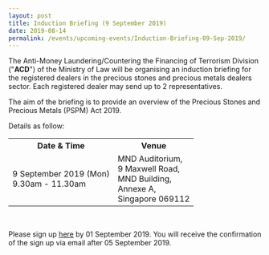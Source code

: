```yaml
---
layout: post
title: Induction Briefing (9 September 2019)
date: 2019-08-14
permalink: /events/upcoming-events/Induction-Briefing-09-Sep-2019/
---
```

The Anti-Money Laundering/Countering the Financing of Terrorism Division ("**ACD**") of the Ministry of Law will be organising an induction briefing for the registered dealers in the precious stones and precious metals dealers sector. Each registered dealer may send up to 2 representatives. <br>

The aim of the briefing is to provide an overview of the Precious Stones and Precious Metals (PSPM) Act 2019. <br>

Details as follow:
<br>
<table>
  <tr>
    <th>Date &amp; Time</th>
    <th>Venue</th>
  </tr>
  <tr>
    <td>9 September 2019 (Mon)<br>9.30am - 11.30am</td>
    <td>MND Auditorium,<br>9 Maxwell Road, <br>MND Building, <br>Annexe A,<br>Singapore 069112</td>
  </tr>
</table>
<br>

Please sign up [here](https://go.gov.sg/inductionbriefing) by 01 September 2019. You will receive the confirmation of the sign up via email after 05 September 2019.
